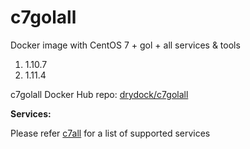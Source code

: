 # c7golall

Docker image with CentOS 7  + gol + all services &amp; tools

1. 1.10.7
2. 1.11.4

c7golall Docker Hub repo: [drydock/c7golall](https://hub.docker.com/r/drydock/c7golall/)
  
**Services:**

Please refer [c7all](https://github.com/dry-dock/c7all) for a list of supported services

